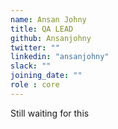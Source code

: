 ```yaml
---
name: Ansan Johny
title: QA LEAD
github: Ansanjohny
twitter: ""
linkedin: "ansanjohny"
slack: ""
joining_date: ""
role : core
---
```


Still waiting for this
